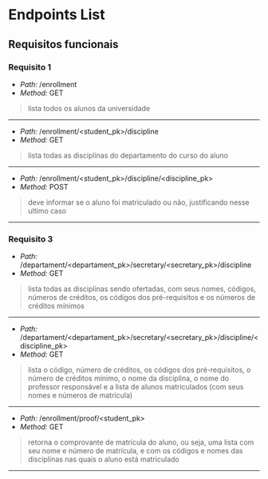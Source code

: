 # Endpoints List
## Requisitos funcionais
### Requisito 1
- *Path:* /enrollment
- *Method:* GET
> lista todos os alunos da universidade
---
- *Path:* /enrollment/<student_pk>/discipline
- *Method:* GET
> lista todas as disciplinas do departamento do curso do aluno
---
- *Path:* /enrollment/<student_pk>/discipline/<discipline_pk>
- *Method:* POST
> deve informar se o aluno foi matriculado ou não, justificando nesse ultimo caso
---

### Requisito 3
- *Path:* /departament/<departament_pk>/secretary/<secretary_pk>/discipline
- *Method:* GET
> lista todas as disciplinas sendo ofertadas, com seus nomes, códigos, números de créditos, os códigos dos pré-requisitos e os números de créditos mínimos
---
- *Path:* /departament/<departament_pk>/secretary/<secretary_pk>/discipline/<discipline_pk>
- *Method:* GET
> lista o código, número de créditos, os códigos dos pré-requisitos, o número de créditos mínimo, o nome da disciplina, o nome do professor responsável e a lista de alunos matriculados (com seus nomes e números de matrícula)
---
- *Path:* /enrollment/proof/<student_pk>
- *Method:* GET
> retorna o comprovante de matrícula do aluno, ou seja, uma lista com seu nome e número de matrícula, e com os códigos e nomes das disciplinas nas quais o aluno está matriculado
---
